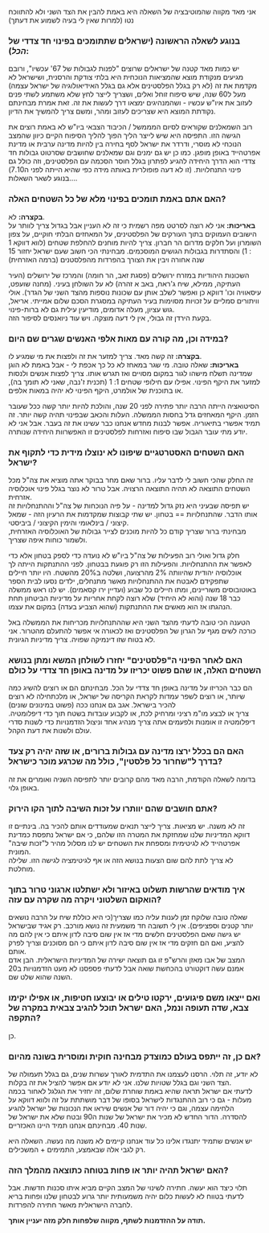 אני מאד מקווה שהמוטיבציה של השאלה היא באמת להבין את הצד השני ולא להתווכח נטו (למרות שאין לי בעיה לשמוע את דעתך)  

### **בנוגע לשאלה הראשונה (ישראלים שתתומכים בפינוי חד צדדי של *הכל*):**  
יש כמות מאד קטנה של ישראלים שרוצים "לפנות לגבולות של 67' עכשיו", ורובם מגיעים מנקודת מוצא שהמציאות הנוכחית היא בלתי צודקת והרסנית, ושישראל לא מקדמת את זה (לא רק בגלל הפלסטינים אלא גם בגלל האידיאולוגיה של ישראל עצמה) מעל ל60 שנה, שיש סיפוח זוחל ואלים, ושצריך לייצר לחץ שלא משתמע לשתי פנים לעזוב את איו"ש עכשיו - ושהמנהיגים ימצאו דרך לעשות את זה. זאת אמרת מבחינתם נקודתת המוצא היא שצריכים לעזוב ומהר, ומשם צריך להמשיך את הדיון.  
  
רוב השמאלנים שקוראים לסיום המממשל / הכיבוד הצבאי ביו"ש לא באמת רוצים את הגישה הזו. התפיסה היא שיש לייצר הליך הפוך להליך הסיפוח הקיים כיוון שהמצב הנוכחי לא מוסרי, ודרדר את ישראל לסף בחירה בין להיות מדינה ערבית או מדינת אפרטהייד באופן מופגן. כמו כן יש גם ימנים  וגם שמאלנים שחושבים שסרטוט גבולות חד צדדי הוא הדרך היחידה להגיע לפתרון בגלל חוסר הסכמה עם הפלסטינים, וזה כולל גם פינוי התנחלויות. (זו לא דעה פופולרית באותה מידה כפי שהיא הייתה לפני ה7.10)  
בנוגע לשאר השאלות....  
  
### **האם אתם באמת תומכים בפינוי מלא של כל השטחים האלה?**  
**בקצרה:** לא.  
**באריכות:**
אני לא רוצה לסרטט מפה רשמית כי זה לא העניין אבל בגדול צריך לוותר על הישובים העמוקים בתוך העורקים של הפלסטינים, על המאחזים הבלתי חוקיים, על צפון השומרון ועל חלקים מדרום הר חברון. צריך להיות מוחנים להחלפת שטחים (לווא דווקא 1 : 1) והסתדרות בגבולות הגושים המוסכמים.  מבחינתי הכי חשוב שעם ישראל יחזור 15 שנה אחורה ויבין את הצורך בהפרדות מהפלסטנים (ברמה האזרחית)  
  
השכונות היהודיות במזרח ירושלים (פסגת זאב, הר חומה) והמרכז של ירושלים (העיר העתיקה, ממילא, שיח ג'ראח, באב א זהרה) לא על השולחן בעיני. (מחנה שועפט, עיסאוויה וכו' דווקא כן ואפשר לשלב אותן עם שכונות נוספות מהצד השני של הגדר). אולי וויתורים סמליים על זכויות מסוימות בעיר העתיקה במסגרת הסכם שלום אמייתי. 
אריאל, גוש עציון, מעלה אדומים, מודיעין עילית גם לא ברות-פינוי.  
בקעת הירדן זה גבולי, אין לי דעה מוצקה.  ויש עוד ניואנסים לסיפור הזה.   
  
### **במידה וכן, מה קורה עם מאות אלפי האנשים שגרים שם היום?**  
**בקצרה:** זה קשה מאד. צריך למזער את זה ולפצות את מי שמגיע לו.  
**באריכות:** 
שאלה טובה. מי שגר במאחז לא כל כך אכפת לי - אבל באמת לא הוגן שמדינה תשלח מישהו לגור במקום מסויים ואז תגרש אותו. 
צריך לפצות אנשים ולנסות למזער את היקף הפינוי. אפילו עם חילופי שטחים 1: 1 (תכנית ז'נבה, שאני לא תומך בה), או בתוכנית של אולמרט, היקף הפינוי לא יהיה במאות אלפים.   
  
הסיטואציה הייתה הרבה יותר פתירה לפני 20 שנה, והולכת להיות יותר קשה ככל שעובר הזמן. היקף המאחזים גדל בחסות הממשלה. העלות והכאב שבפינוי תהיה קשה יותר. זה תמיד אפשרי בתיאוריה. אפשר לבנות מחדש אנחנו כבר עשינו את זה בעבר. אבל אני לא יודע מתי עובר הגבול שבו סיפוח ואזרחות לפלסטינים זו האפשרוות היחידה שנותרה.  
  
### **האם השטחים האסטרטגיים שיפונו לא ינוצלו מידית כדי לתקוף את ישראל?**  
זה החלק שהכי חשוב לי לדבר עליו. ברור שאם מחר בבוקר אתה מוציא את צה"ל מכל השטחים התוצאה לא תהיה התוצאה הרצויה. אבל טרור לא נוצר בגלל פינוי אוכלוסיה אזרחית.    
יש תפיסה שבעיני היא נזק גדול למדינה - על פיה הנוכחות של צה"ל וההתנחלויות זה אותו הדבר. שהתנחלויות == בטחון. יש שתי קבוצות שמקדמות את הרעיון הזה - שמאל קיצוני / בינלאומי והימין הקיצוני / ביביסטי.   
מבחינתי ברור שצריך קודם כל להיות מוכנים לצייר גבולות של האוכלוסיה האזרחית, ולשמור כוחות איפה שצריך.    

חלק גדול ואולי רוב הפעילות של צה"ל ביו"ש לא נועדה כדי לספק בטחון אלא כדי לאפשר את ההתנחלויות. והפעילות הזו רק פוגעת בבטחון. 
לפני ההתנתקות הייתה לך אוכלוסיה יהודית שהיוותה 2% מהרצועה, ושלטה ב20% מהשטח. היו יותר חיילים שתפקידם לאבטח את ההתנחלויות מאשר מתנחלים, ילדים נסעו לבית הספר באוטובוסים משוריינים, ומתו חיילים כל שבוע (ועדיין ירו קסאמים). יש לנו ראש ממשלה כבר 18 שנה (והוא לא היחיד) שלא רוצה לקחת אחריות על מדיניות הביטחון תחת הנהגתו אז הוא מאשים את ההתנתקות (שהוא הצביע בעדה) במקום את עצמו.   

הטענה הכי טובה לדעתי מהצד השני היא שההתנחלויות מכריחות את הממשלה באל כורכה לשים מגף על הגרון של הפלסטינים ואז לכאורה אי אפשר להתעלם מהטרור. אני לא בטוח שזו דינמיקה שפויה. צריך מדיניות הגיונית.  

### **האם לאחר הפינוי ה"פלסטינים" יחזרו לשולחן המשא ומתן בנושא השטחים האלה, או שהם פשוט יכריזו על מדינה באופן חד צדדי על כולם**  
הם כבר הכריזו על מדינה באופן חד צדדי על הכל. מבחינתם הם או רוצים להשיג כמה שיותר, או רוצים לשפר עמדות לקראת הקריסה של ישראל, או מלכתחילה לא רוצים להכיר בישראל. אגב גם אנחנו ככה (פשוט במינונים שונים)  
צריך או לבצע מו"מ רציני ומרחיק לכת, או לקבוע עובדות בשטח תוך כדי דיפלומטיה. דיפלומטיה זו אומנות ולפעמים אתה צריך מנהיג אחד וניצול הזדמנויות כדי לשנות סדרי עולם ולשנות את דעת הקהל.  

### **האם הם בכלל ירצו מדינה עם גבולות ברורים, או שזה יהיה רק צעד בדרך ל"שחרור כל פלסטין", כולל מה שכרגע מוכר כישראל?**  
בדומה לשאלה הקודמת, הרבה מאד מהם קרובים יותר לתפיסה השניה ואומרים את זה באופן גלוי.   
 
### **אתם חושבים שהם יוותרו על זכות השיבה לתוך הקו הירוק?**  
זה לא משנה. יש מציאות. צריך לייצר תנאים שמעודדים אותם להכיר בה. בינתיים זו דווקא המדיניות שלנו שמחזקת את המטרה הזו שלהם, כי אם ישראל נתפסת כמדינת אפרטהייד לא לגיטימית ומספחת את השטחים יש לנו מסלול מהיר ל"זכות שיבה" המונית.   
לא צריך לתת להם שום הצעות בנושא הזה או אף לגיטימציה לגישה הזו. שלילה מוחלטת.   

### **איך מודאים שהרשות תשלוט באיזור ולא ישתלטו ארגוני טרור בתוך הואקום השלטוני ויקרה מה שקרה עם עזה?**  
שאלה טובה שלוקח זמן לענות עליה כמו שצריך(כי היא כוללת שיח על הרבה נושאים יותר קטנים וספציפים). אין לי תשובה חד משמעית זה נושא מורכב. רק אגיד שבישראל יש גישה שאם הפלסטינים חלשים מדי אז אין שום סיבה לדון איתם כי אין להם מה להציע, ואם הם חזקים מדי אז אין שום סיבה לדון איתם כי הם מסוכנים וצריך לפרק אותם.  
המצב של אבו מאזן והרש"פ זו גם תוצאה ישירה של המדיניות הישראלית. הבן אדם אמנם עשה דוקטורט בהכחשת שואה אבל לדעתי פספסנו לא מעט הזדמנויות ב20 השנה שהוא שלט שם.  

### **ואם ייצאו משם פיגועים, ירקטו טילים או יבוצעו חטיפות, או אפילו יקימו צבא, שדה תעופה ונמל, האם ישראל תוכל להגיב צבאית במקרה של התקפה?**  
כן.  

### **אם כן, זה ייתפס בעולם כמוצדק מבחינה חוקית ומוסרית בשונה מהיום?**   
לא יודע, זה תלוי. הרסנו לעצמנו את התדמית לאורך עשרות שנים, גם בגלל תעמולה של הצד השני וגם בגלל שטויות שלנו. אני לא יודע אם אפשר להציל את זה בקלות.  
לדעתי אם ישראל תראה שהיא באמת שוחרת שלום, זה יחזיר את הגלגל לאחור בכמה מעלות - גם כי רוב ההתנגדות לישראל בסופו של דבר מושתתת על זה ולווא דווקא על הלחימה עצמה, וגם כי יהיה דור של אנשים שיראו את הנכונות של ישראל להגיע להסדרה. הדור החדש לא מכיר את ישראל של שנות ה90 ובטח שלא את ישראל של שנות 40. מבחינתם אנחנו תמיד היינו האכזריים.    

יש אנשים שתמיד יתנגדו אלינו כל עוד אנחנו קיימים לא משנה מה נעשה. השאלה היא רק לגבי אלה שבאמצע, התמימים + המשכילים.   

### **האם ישראל תהיה יותר או פחות בטוחה כתוצאה מהמלך הזה?** 
תלוי כיצד הוא יעשה. חתירה לשינוי של המצב הקיים מביא איתו סכנות חדשות. אבל לדעתי בטווח לא לעשות כלום יהיה משמעותית יותר גרוע לבטחון שלנו ופחות בריא לחברה הישראלית מאשר חתירה להפרדות.   

**תודה על ההזדמנות לשתף, מקווה שלפחות חלק מזה יעניין אותך.**   
